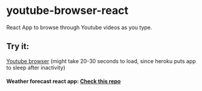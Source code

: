 # youtube-browser-react
React App to browse through Youtube videos as you type.

## Try it:
<a href="https://youtubebrowser-react.herokuapp.com/" target="_blank">Youtube browser</a> (might take 20-30 seconds to load, since heroku puts app to sleep after inactivity)


#### Weather forecast react app: <a href="https://github.com/govind94/weather-app-react">Check this repo</a>
